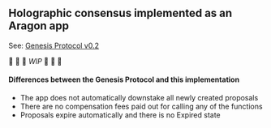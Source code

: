 ## Holographic consensus implemented as an Aragon app

See: [Genesis Protocol v0.2](https://docs.google.com/document/d/1b3UXvIDjxTVjS1nZNAn0umSY4DT5Y1yJeNHg07ny_5k/edit#heading=h.20dru87luru6)

:construction: :construction: :construction:
*WIP*
:construction: :construction: :construction:

#### Differences between the Genesis Protocol and this implementation
* The app does not automatically downstake all newly created proposals
* There are no compensation fees paid out for calling any of the functions
* Proposals expire automatically and there is no Expired state
